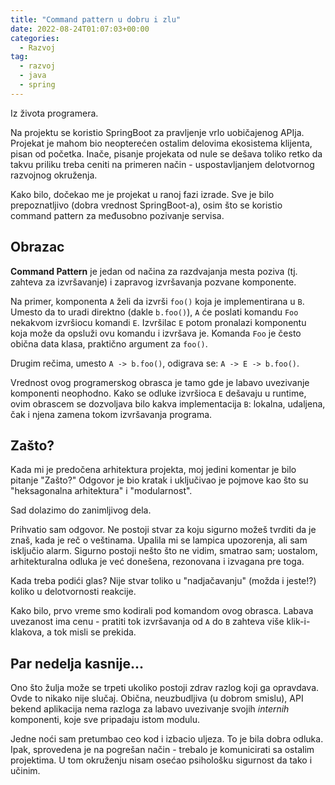 ```yaml
---
title: "Command pattern u dobru i zlu"
date: 2022-08-24T01:07:03+00:00
categories:
  - Razvoj
tag:
  - razvoj
  - java
  - spring
---
```


Iz života programera.

<!--more-->

Na projektu se koristio SpringBoot za pravljenje vrlo uobičajenog APIja. Projekat je mahom bio neopterećen ostalim delovima ekosistema klijenta, pisan od početka. Inače, pisanje projekata od nule se dešava toliko retko da takvu priliku treba ceniti na primeren način - uspostavljanjem delotvornog razvojnog okruženja.

Kako bilo, dočekao me je projekat u ranoj fazi izrade. Sve je bilo prepoznatljivo (dobra vrednost SpringBoot-a), osim što se koristio command pattern za međusobno pozivanje servisa.

## Obrazac

**Command Pattern** je jedan od načina za razdvajanja mesta poziva (tj. zahteva za izvršavanje) i zapravog izvršavanja pozvane komponente.

Na primer, komponenta `A` želi da izvrši `foo()` koja je implementirana u `B`. Umesto da to uradi direktno (dakle `b.foo()`), `A` će poslati komandu `Foo` nekakvom izvršiocu komandi `E`. Izvršilac `E` potom pronalazi komponentu koja može da opsluži ovu komandu i izvršava je. Komanda `Foo` je često obična data klasa, praktično argument za `foo()`. 

Drugim rečima, umesto `A -> b.foo()`, odigrava se: `A -> E -> b.foo()`.

Vrednost ovog programerskog obrasca je tamo gde je labavo uvezivanje komponenti neophodno. Kako se odluke izvršioca `E` dešavaju u runtime, ovim obrascem se dozvoljava bilo kakva implementacija `B`: lokalna, udaljena, čak i njena zamena tokom izvršavanja programa.

## Zašto?

Kada mi je predočena arhitektura projekta, moj jedini komentar je bilo pitanje "Zašto?" Odgovor je bio kratak i uključivao je pojmove kao što su "heksagonalna arhitektura" i "modularnost".

Sad dolazimo do zanimljivog dela.

Prihvatio sam odgovor. Ne postoji stvar za koju sigurno možeš tvrditi da je znaš, kada je reč o veštinama. Upalila mi se lampica upozorenja, ali sam isključio alarm. Sigurno postoji nešto što ne vidim, smatrao sam; uostalom, arhitekturalna odluka je već donešena, rezonovana i izvagana pre toga.

Kada treba podići glas? Nije stvar toliko u "nadjačavanju" (možda i jeste!?) koliko u delotvornosti reakcije.

Kako bilo, prvo vreme smo kodirali pod komandom ovog obrasca. Labava uvezanost ima cenu - pratiti tok izvršavanja od `A` do `B` zahteva više klik-i-klakova, a tok misli se prekida.

## Par nedelja kasnije...

Ono što žulja može se trpeti ukoliko postoji zdrav razlog koji ga opravdava. Ovde to nikako nije slučaj. Obična, neuzbudljiva (u dobrom smislu), API bekend aplikacija nema razloga za labavo uvezivanje svojih _internih_ komponenti, koje sve pripadaju istom modulu.

Jedne noći sam pretumbao ceo kod i izbacio uljeza. To je bila dobra odluka. Ipak, sprovedena je na pogrešan način - trebalo je komunicirati sa ostalim projektima. U tom okruženju nisam osećao psihološku sigurnost da tako i učinim.
